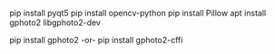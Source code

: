 pip install pyqt5
pip install opencv-python
pip install Pillow
apt install gphoto2 libgphoto2-dev

pip install gphoto2
-or-
pip install gphoto2-cffi